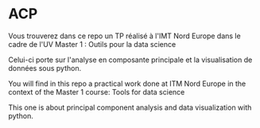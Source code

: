 # ACP

Vous trouverez dans ce repo un TP réalisé à l'IMT Nord Europe dans le cadre de l'UV Master 1 : Outils pour la data science 

Celui-ci porte sur l'analyse en composante principale et la visualisation de données sous python. 


You will find in this repo a practical work done at ITM Nord Europe in the context of the Master 1 course: Tools for data science 

This one is about principal component analysis and data visualization with python. 
